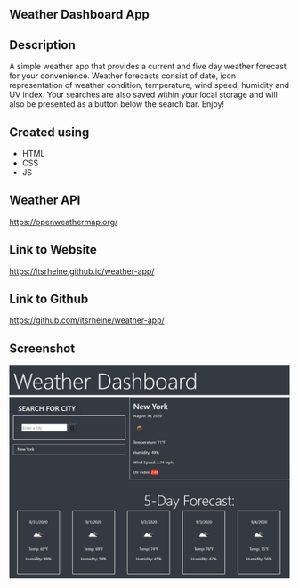 ## Weather Dashboard App

## Description
A simple weather app that provides a current and five day weather forecast for your convenience.
Weather forecasts consist of date, icon representation of weather condition, temperature, wind speed, humidity and UV index.
Your searches are also saved within your local storage and will also be presented as a button below the search bar.
Enjoy!

## Created using
- HTML
- CSS
- JS

## Weather API
https://openweathermap.org/

## Link to Website
https://itsrheine.github.io/weather-app/

## Link to Github
https://github.com/itsrheine/weather-app/

## Screenshot
![Screenshot](assets/svg/Weather-Dash.JPG)

